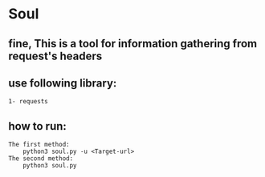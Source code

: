 # Soul

## fine, This is a tool for information gathering from request's headers

## use following library:
	1- requests

## how to run:
	The first method:
		python3 soul.py -u <Target-url>
	The second method:
		python3 soul.py

